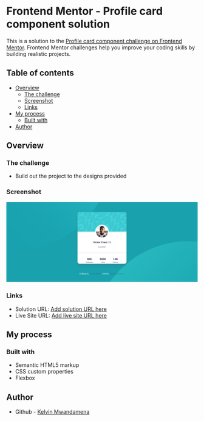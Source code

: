 # Frontend Mentor - Profile card component solution

This is a solution to the [Profile card component challenge on Frontend Mentor](https://www.frontendmentor.io/challenges/profile-card-component-cfArpWshJ). Frontend Mentor challenges help you improve your coding skills by building realistic projects. 

## Table of contents

- [Overview](#overview)
  - [The challenge](#the-challenge)
  - [Screenshot](#screenshot)
  - [Links](#links)
- [My process](#my-process)
  - [Built with](#built-with)
- [Author](#author)



## Overview

### The challenge

- Build out the project to the designs provided

### Screenshot

![](./screenshot.png)


### Links

- Solution URL: [Add solution URL here]()
- Live Site URL: [Add live site URL here]()

## My process

### Built with

- Semantic HTML5 markup
- CSS custom properties
- Flexbox

## Author

- Github - [Kelvin Mwandamena](https://www.github.com/Mwandamena)

